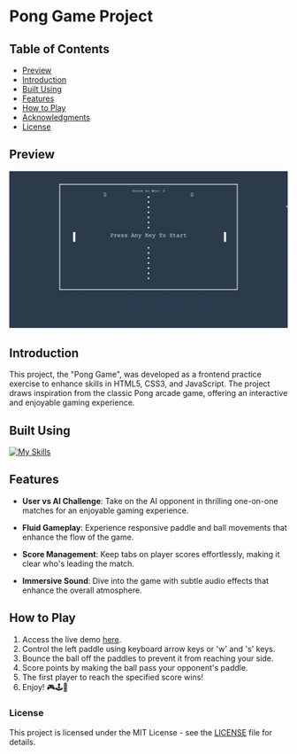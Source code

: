 # Pong Game Project

## Table of Contents

- [Preview](#preview)
- [Introduction](#introduction)
- [Built Using](#built-using)
- [Features](#features)
- [How to Play](#how-to-play)
- [Acknowledgments](#acknowledgments)
- [License](#license)

## Preview

![Pong Game Preview](./gif/pong-game-preview.gif)

## Introduction

This project, the "Pong Game", was developed as a frontend practice exercise to enhance skills in HTML5, CSS3, and JavaScript. The project draws inspiration from the classic Pong arcade game, offering an interactive and enjoyable gaming experience.

## Built Using

[![My Skills](https://skillicons.dev/icons?i=html,css,javascript&theme=light)](https://skillicons.dev)

## Features

- **User vs AI Challenge**: Take on the AI opponent in thrilling one-on-one matches for an enjoyable gaming experience.

- **Fluid Gameplay**: Experience responsive paddle and ball movements that enhance the flow of the game.

- **Score Management**: Keep tabs on player scores effortlessly, making it clear who's leading the match.

- **Immersive Sound**: Dive into the game with subtle audio effects that enhance the overall atmosphere.

## How to Play

1. Access the live demo [here](https://maorbezalel.github.io/pong-game/).
2. Control the left paddle using keyboard arrow keys or 'w' and 's' keys.
3. Bounce the ball off the paddles to prevent it from reaching your side.
4. Score points by making the ball pass your opponent's paddle.
5. The first player to reach the specified score wins!
6. Enjoy! 🎮🕹️🚀

### License

This project is licensed under the MIT License - see the [LICENSE](LICENSE) file for details.
